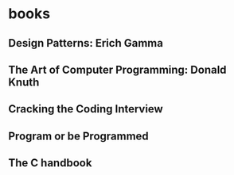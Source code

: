 # books

## Design Patterns: Erich Gamma 
## The Art of Computer Programming: Donald Knuth
## Cracking the Coding Interview
## Program or be Programmed
## The C handbook
